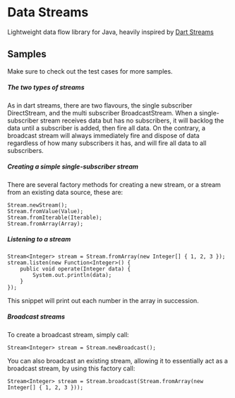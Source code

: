 Data Streams
=========

Lightweight data flow library for Java, heavily inspired by [Dart Streams](https://www.dartlang.org/docs/tutorials/streams/)

Samples
----
Make sure to check out the test cases for more samples.

##### The two types of streams
As in dart streams, there are two flavours, the single subscriber DirectStream, and the multi subscriber BroadcastStream. When a single-subscriber stream receives data but has no subscribers, it will backlog the data until a subscriber is added, then fire all data. On the contrary, a broadcast stream will always immediately fire and dispose of data regardless of how many subscribers it has, and will fire all data to all subscribers.

##### Creating a simple single-subscriber stream

There are several factory methods for creating a new stream, or a stream from an existing data source, these are:

```
Stream.newStream();
Stream.fromValue(Value);
Stream.fromIterable(Iterable);
Stream.fromArray(Array);
```

##### Listening to a stream
```
Stream<Integer> stream = Stream.fromArray(new Integer[] { 1, 2, 3 });
stream.listen(new Function<Integer>() {
    public void operate(Integer data) {
        System.out.println(data);
    }
});
```
This snippet will print out each number in the array in succession.

##### Broadcast streams
To create a broadcast stream, simply call:
```
Stream<Integer> stream = Stream.newBroadcast();
```
You can also broadcast an existing stream, allowing it to essentially act as a broadcast stream, by using this factory call:
```
Stream<Integer> stream = Stream.broadcast(Stream.fromArray(new Integer[] { 1, 2, 3 }));
```
